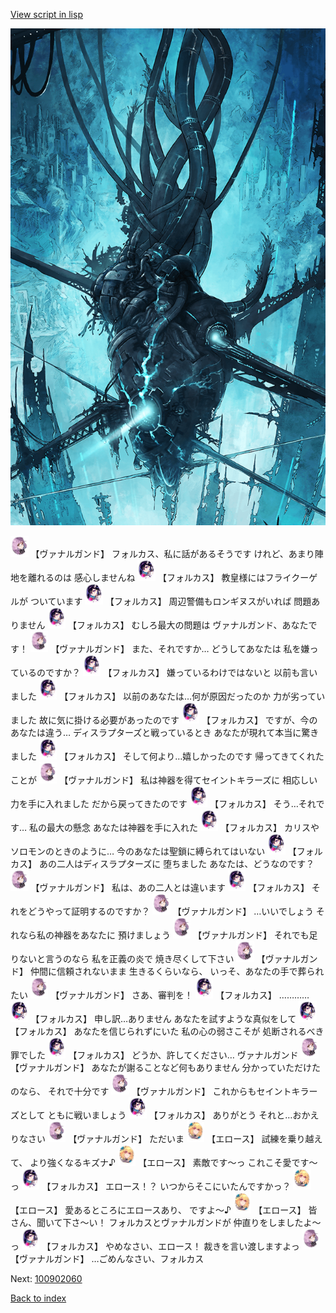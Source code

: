 [View script in lisp](../scripts/100902050.txt)

![underground_world.png](../images/backgrounds/underground_world.png)

<img src="../images/units/3601111.png" alt="3601111.png" height="34"/>
【ヴァナルガンド】
フォルカス、私に話があるそうです
けれど、あまり陣地を離れるのは
感心しませんね

<img src="../images/units/3301811.png" alt="3301811.png" height="34"/>
【フォルカス】
教皇様にはフライクーゲルが
ついています

<img src="../images/units/3301811.png" alt="3301811.png" height="34"/>
【フォルカス】
周辺警備もロンギヌスがいれば
問題ありません

<img src="../images/units/3301811.png" alt="3301811.png" height="34"/>
【フォルカス】
むしろ最大の問題は
ヴァナルガンド、あなたです！

<img src="../images/units/3601111.png" alt="3601111.png" height="34"/>
【ヴァナルガンド】
また、それですか…
どうしてあなたは
私を嫌っているのですか？

<img src="../images/units/3301811.png" alt="3301811.png" height="34"/>
【フォルカス】
嫌っているわけではないと
以前も言いました

<img src="../images/units/3301811.png" alt="3301811.png" height="34"/>
【フォルカス】
以前のあなたは…何が原因だったのか
力が劣っていました
故に気に掛ける必要があったのです

<img src="../images/units/3301811.png" alt="3301811.png" height="34"/>
【フォルカス】
ですが、今のあなたは違う…
ディスラプターズと戦っているとき
あなたが現れて本当に驚きました

<img src="../images/units/3301811.png" alt="3301811.png" height="34"/>
【フォルカス】
そして何より…嬉しかったのです
帰ってきてくれたことが

<img src="../images/units/3601111.png" alt="3601111.png" height="34"/>
【ヴァナルガンド】
私は神器を得てセイントキラーズに
相応しい力を手に入れました
だから戻ってきたのです

<img src="../images/units/3301811.png" alt="3301811.png" height="34"/>
【フォルカス】
そう…それです…
私の最大の懸念
あなたは神器を手に入れた

<img src="../images/units/3301811.png" alt="3301811.png" height="34"/>
【フォルカス】
カリスやソロモンのときのように…
今のあなたは聖鎖に縛られてはいない

<img src="../images/units/3301811.png" alt="3301811.png" height="34"/>
【フォルカス】
あの二人はディスラプターズに
堕ちました
あなたは、どうなのです？

<img src="../images/units/3601111.png" alt="3601111.png" height="34"/>
【ヴァナルガンド】
私は、あの二人とは違います

<img src="../images/units/3301811.png" alt="3301811.png" height="34"/>
【フォルカス】
それをどうやって証明するのですか？

<img src="../images/units/3601111.png" alt="3601111.png" height="34"/>
【ヴァナルガンド】
…いいでしょう
それなら私の神器をあなたに
預けましょう

<img src="../images/units/3601111.png" alt="3601111.png" height="34"/>
【ヴァナルガンド】
それでも足りないと言うのなら
私を正義の炎で
焼き尽くして下さい

<img src="../images/units/3601111.png" alt="3601111.png" height="34"/>
【ヴァナルガンド】
仲間に信頼されないまま
生きるくらいなら、
いっそ、あなたの手で葬られたい

<img src="../images/units/3601111.png" alt="3601111.png" height="34"/>
【ヴァナルガンド】
さあ、審判を！

<img src="../images/units/3301811.png" alt="3301811.png" height="34"/>
【フォルカス】
…………

<img src="../images/units/3301811.png" alt="3301811.png" height="34"/>
【フォルカス】
申し訳…ありません
あなたを試すような真似をして

<img src="../images/units/3301811.png" alt="3301811.png" height="34"/>
【フォルカス】
あなたを信じられずにいた
私の心の弱さこそが
処断されるべき罪でした

<img src="../images/units/3301811.png" alt="3301811.png" height="34"/>
【フォルカス】
どうか、許してください…
ヴァナルガンド

<img src="../images/units/3601111.png" alt="3601111.png" height="34"/>
【ヴァナルガンド】
あなたが謝ることなど何もありません
分かっていただけたのなら、
それで十分です

<img src="../images/units/3601111.png" alt="3601111.png" height="34"/>
【ヴァナルガンド】
これからもセイントキラーズとして
ともに戦いましょう

<img src="../images/units/3301811.png" alt="3301811.png" height="34"/>
【フォルカス】
ありがとう
それと…おかえりなさい

<img src="../images/units/3601111.png" alt="3601111.png" height="34"/>
【ヴァナルガンド】
ただいま

<img src="../images/units/3400411.png" alt="3400411.png" height="34"/>
【エロース】
試練を乗り越えて、
より強くなるキズナ♪

<img src="../images/units/3400411.png" alt="3400411.png" height="34"/>
【エロース】
素敵です～っ
これこそ愛です～っ

<img src="../images/units/3301811.png" alt="3301811.png" height="34"/>
【フォルカス】
エロース！？
いつからそこにいたんですかっ？

<img src="../images/units/3400411.png" alt="3400411.png" height="34"/>
【エロース】
愛あるところにエロースあり、
ですよ～♪

<img src="../images/units/3400411.png" alt="3400411.png" height="34"/>
【エロース】
皆さん、聞いて下さ～い！
フォルカスとヴァナルガンドが
仲直りをしましたよ～っ

<img src="../images/units/3301811.png" alt="3301811.png" height="34"/>
【フォルカス】
やめなさい、エロース！
裁きを言い渡しますよっ

<img src="../images/units/3601111.png" alt="3601111.png" height="34"/>
【ヴァナルガンド】
…ごめんなさい、フォルカス

Next: [100902060](100902060.md)

[Back to index](index.md)
